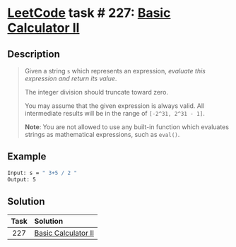 # [LeetCode][leetcode] task # 227: [Basic Calculator II][task]

Description
-----------

> Given a string `s` which represents an expression, _evaluate this expression and return its value_.
> 
> The integer division should truncate toward zero.
> 
> You may assume that the given expression is always valid.
> All intermediate results will be in the range of `[-2^31, 2^31 - 1]`.
> 
> **Note**: You are not allowed to use any built-in function
> which evaluates strings as mathematical expressions, such as `eval()`.

Example
-------

```sh
Input: s = " 3+5 / 2 "
Output: 5
```

Solution
--------

| Task | Solution                        |
|:----:|:--------------------------------|
| 227  | [Basic Calculator II][solution] |


[leetcode]: <http://leetcode.com/>
[task]: <https://leetcode.com/problems/basic-calculator-ii/>
[solution]: <https://github.com/wellaxis/praxis-leetcode/blob/main/src/main/java/com/witalis/praxis/leetcode/task/h3/p227/option/Practice.java>

